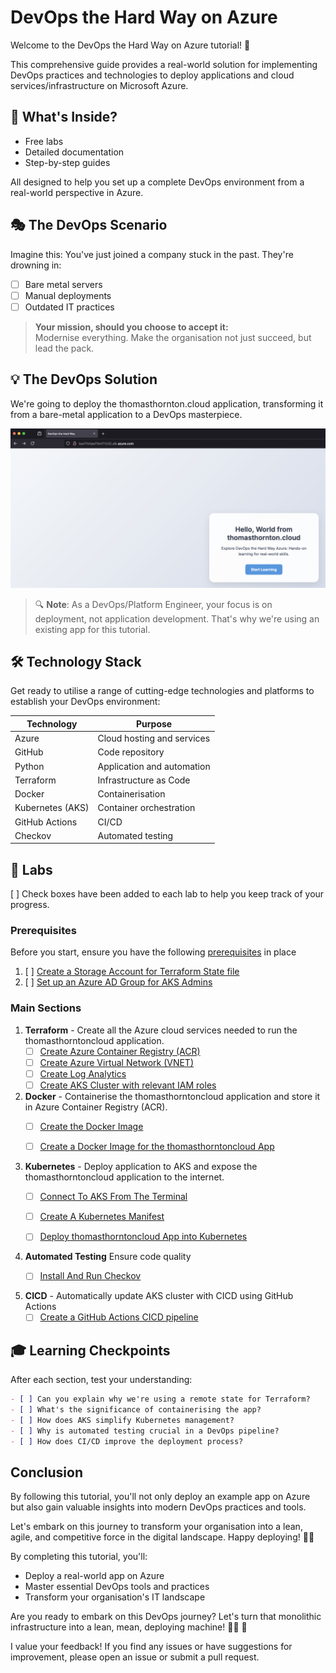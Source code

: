 # DevOps the Hard Way on Azure

Welcome to the DevOps the Hard Way on Azure tutorial! 🚀

This comprehensive guide provides a real-world solution for implementing DevOps practices and technologies to deploy applications and cloud services/infrastructure on Microsoft Azure.

## 🌟 What's Inside?

- Free labs
- Detailed documentation
- Step-by-step guides

All designed to help you set up a complete DevOps environment from a real-world perspective in Azure.

## 🎭 The DevOps Scenario

Imagine this: You've just joined a company stuck in the past. They're drowning in:
- [ ] Bare metal servers
- [ ] Manual deployments
- [ ] Outdated IT practices

> **Your mission, should you choose to accept it:**  
> Modernise everything. Make the organisation not just succeed, but lead the pack.

## 💡 The DevOps Solution

We're going to deploy the thomasthornton.cloud application, transforming it from a bare-metal application to a DevOps masterpiece. 

![](images/website.png)

> 🔍 **Note**: As a DevOps/Platform Engineer, your focus is on deployment, not application development. That's why we're using an existing app for this tutorial.

## 🛠️ Technology Stack

Get ready to utilise a range of cutting-edge technologies and platforms to establish your DevOps environment:

| Technology | Purpose |
|------------|---------|
| Azure | Cloud hosting and services |
| GitHub | Code repository |
| Python | Application and automation |
| Terraform | Infrastructure as Code |
| Docker | Containerisation |
| Kubernetes (AKS) | Container orchestration |
| GitHub Actions | CI/CD |
| Checkov | Automated testing |

## 🧪 Labs

[ ] Check boxes have been added to each lab to help you keep track of your progress.

### Prerequisites

Before you start, ensure you have the following [prerequisites](https://github.com/thomast1906/DevOps-The-Hard-Way-Azure/blob/updates-sept-2024/prerequisites.md) in place
1. [ ] [Create a Storage Account for Terraform State file](https://github.com/thomast1906/DevOps-The-Hard-Way-Azure/blob/updates-sept-2024/1-Azure/1-Configure-Terraform-Remote-Storage.md)
2. [ ] [Set up an Azure AD Group for AKS Admins](https://github.com/thomast1906/DevOps-The-Hard-Way-Azure/blob/updates-sept-2024/1-Azure/2-Create-Azure-AD-Group-AKS-Admins.md)

### Main Sections

1. **Terraform** - Create all the Azure cloud services needed to run the thomasthorntoncloud application.
    - [ ] [Create Azure Container Registry (ACR)](https://github.com/thomast1906/DevOps-The-Hard-Way-Azure/blob/updates-sept-2024/2-Terraform-AZURE-Services-Creation/1-Create-ACR.md)
    - [ ] [Create Azure Virtual Network (VNET)](https://github.com/thomast1906/DevOps-The-Hard-Way-Azure/blob/updates-sept-2024/2-Terraform-AZURE-Services-Creation/2-Create-VNET.md)
    - [ ] [Create Log Analytics](https://github.com/thomast1906/DevOps-The-Hard-Way-Azure/blob/updates-sept-2024/2-Terraform-AZURE-Services-Creation/3-Create-Log-Analytics.md)
    - [ ] [Create AKS Cluster with relevant IAM roles](https://github.com/thomast1906/DevOps-The-Hard-Way-Azure/blob/updates-sept-2024/2-Terraform-AZURE-Services-Creation/4-Create-AKS-Cluster-IAM-Roles.md)

2. **Docker** - Containerise the thomasthorntoncloud application and store it in Azure Container Registry (ACR).
    - [ ] [Create the Docker Image](https://github.com/thomast1906/DevOps-The-Hard-Way-Azure/blob/updates-sept-2024/3-Docker/1-Create-Docker-Image.md)
    - [ ] [Create a Docker Image for the thomasthorntoncloud App](https://github.com/thomast1906/DevOps-The-Hard-Way-Azure/blob/updates-sept-2024/3-Docker/Push%20Image%20To%20ACR.md)


3. **Kubernetes** - Deploy application to AKS and expose the thomasthorntoncloud application to the internet.
    - [ ] [Connect To AKS From The Terminal](https://github.com/thomast1906/DevOps-The-Hard-Way-Azure/blob/updates-sept-2024/4-kubernetes_manifest/1-Connect-To-ACR.md)
    - [ ] [Create A Kubernetes Manifest](https://github.com/thomast1906/DevOps-The-Hard-Way-Azure/blob/updates-sept-2024/4-kubernetes_manifest/2-Create-Kubernetes-Manifest.md)
    - [ ] [Deploy thomasthorntoncloud App into Kubernetes](https://github.com/thomast1906/DevOps-The-Hard-Way-Azure/blob/updates-sept-2024/4-kubernetes_manifest/3-Deploy-Uber-App.md)


4. **Automated Testing** Ensure code quality
    - [ ] [Install And Run Checkov](https://github.com/thomast1906/DevOps-The-Hard-Way-Azure/blob/updates-sept-2024/Terraform-Static-Code-Analysis/1-Checkov-For-Terraform.md)


5. **CICD** - Automatically update AKS cluster with CICD using GitHub Actions
    - [ ] [Create a GitHub Actions CICD pipeline](https://github.com/thomast1906/DevOps-The-Hard-Way-Azure/blob/updates-sept-2024/Terraform-AZURE-Services-Creation/5-Run-CICD-For-AKS-Cluster.md)

## 🎓 Learning Checkpoints

After each section, test your understanding:

```markdown
- [ ] Can you explain why we're using a remote state for Terraform?
- [ ] What's the significance of containerising the app?
- [ ] How does AKS simplify Kubernetes management?
- [ ] Why is automated testing crucial in a DevOps pipeline?
- [ ] How does CI/CD improve the deployment process?
```

## Conclusion
By following this tutorial, you'll not only deploy an example app on Azure but also gain valuable insights into modern DevOps practices and tools. 

Let's embark on this journey to transform your organisation into a lean, agile, and competitive force in the digital landscape. Happy deploying! 🚀🔧

By completing this tutorial, you'll:
- Deploy a real-world app on Azure
- Master essential DevOps tools and practices
- Transform your organisation's IT landscape

Are you ready to embark on this DevOps journey? Let's turn that monolithic infrastructure into a lean, mean, deploying machine! 💪🚀 📣 

I value your feedback! If you find any issues or have suggestions for improvement, please open an issue or submit a pull request.
